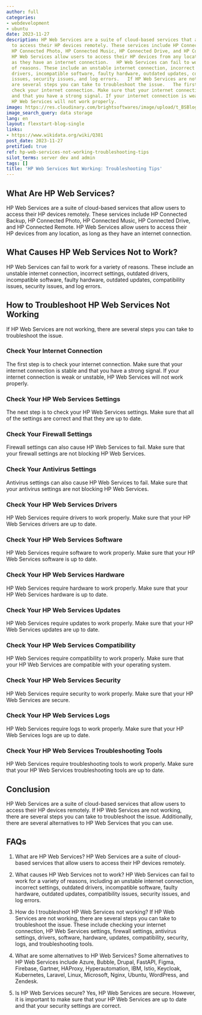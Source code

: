 ```yaml
---
author: full
categories:
- webdevelopment
- ubuntu
date: 2023-11-27
description: HP Web Services are a suite of cloud-based services that allow users
  to access their HP devices remotely. These services include HP Connected Backup,
  HP Connected Photo, HP Connected Music, HP Connected Drive, and HP Connected Remote.
  HP Web Services allow users to access their HP devices from any location, as long
  as they have an internet connection.   HP Web Services can fail to work for a variety
  of reasons. These include an unstable internet connection, incorrect settings, outdated
  drivers, incompatible software, faulty hardware, outdated updates, compatibility
  issues, security issues, and log errors.   If HP Web Services are not working, there
  are several steps you can take to troubleshoot the issue.   The first step is to
  check your internet connection. Make sure that your internet connection is stable
  and that you have a strong signal. If your internet connection is weak or unstable,
  HP Web Services will not work properly.
image: https://res.cloudinary.com/brightsoftwares/image/upload/t_BSBlogImage/v1/brightsoftwares.com.blog/pgdaAwf6IJg
image_search_query: data storage
lang: en
layout: flexstart-blog-single
links:
- https://www.wikidata.org/wiki/Q381
post_date: 2023-11-27
pretified: true
ref: hp-web-services-not-working-troubleshooting-tips
silot_terms: server dev and admin
tags: []
title: 'HP Web Services Not Working: Troubleshooting Tips'
---
```


## What Are HP Web Services?

HP Web Services are a suite of cloud-based services that allow users to access their HP devices remotely. These services include HP Connected Backup, HP Connected Photo, HP Connected Music, HP Connected Drive, and HP Connected Remote. HP Web Services allow users to access their HP devices from any location, as long as they have an internet connection. 

## What Causes HP Web Services Not to Work?

HP Web Services can fail to work for a variety of reasons. These include an unstable internet connection, incorrect settings, outdated drivers, incompatible software, faulty hardware, outdated updates, compatibility issues, security issues, and log errors. 

## How to Troubleshoot HP Web Services Not Working

If HP Web Services are not working, there are several steps you can take to troubleshoot the issue. 

### Check Your Internet Connection

The first step is to check your internet connection. Make sure that your internet connection is stable and that you have a strong signal. If your internet connection is weak or unstable, HP Web Services will not work properly. 

### Check Your HP Web Services Settings

The next step is to check your HP Web Services settings. Make sure that all of the settings are correct and that they are up to date. 

### Check Your Firewall Settings

Firewall settings can also cause HP Web Services to fail. Make sure that your firewall settings are not blocking HP Web Services. 

### Check Your Antivirus Settings

Antivirus settings can also cause HP Web Services to fail. Make sure that your antivirus settings are not blocking HP Web Services. 

### Check Your HP Web Services Drivers

HP Web Services require drivers to work properly. Make sure that your HP Web Services drivers are up to date. 

### Check Your HP Web Services Software

HP Web Services require software to work properly. Make sure that your HP Web Services software is up to date. 

### Check Your HP Web Services Hardware

HP Web Services require hardware to work properly. Make sure that your HP Web Services hardware is up to date. 

### Check Your HP Web Services Updates

HP Web Services require updates to work properly. Make sure that your HP Web Services updates are up to date. 

### Check Your HP Web Services Compatibility

HP Web Services require compatibility to work properly. Make sure that your HP Web Services are compatible with your operating system. 

### Check Your HP Web Services Security

HP Web Services require security to work properly. Make sure that your HP Web Services are secure. 

### Check Your HP Web Services Logs

HP Web Services require logs to work properly. Make sure that your HP Web Services logs are up to date. 

### Check Your HP Web Services Troubleshooting Tools

HP Web Services require troubleshooting tools to work properly. Make sure that your HP Web Services troubleshooting tools are up to date. 



## Conclusion

HP Web Services are a suite of cloud-based services that allow users to access their HP devices remotely. If HP Web Services are not working, there are several steps you can take to troubleshoot the issue. Additionally, there are several alternatives to HP Web Services that you can use. 

## FAQs

1. What are HP Web Services? 
HP Web Services are a suite of cloud-based services that allow users to access their HP devices remotely. 

2. What causes HP Web Services not to work? 
HP Web Services can fail to work for a variety of reasons, including an unstable internet connection, incorrect settings, outdated drivers, incompatible software, faulty hardware, outdated updates, compatibility issues, security issues, and log errors. 

3. How do I troubleshoot HP Web Services not working? 
If HP Web Services are not working, there are several steps you can take to troubleshoot the issue. These include checking your internet connection, HP Web Services settings, firewall settings, antivirus settings, drivers, software, hardware, updates, compatibility, security, logs, and troubleshooting tools. 

4. What are some alternatives to HP Web Services? 
Some alternatives to HP Web Services include Azure, Bubble, Drupal, FastAPI, Figma, Firebase, Gartner, HAProxy, Hyperautomation, IBM, Istio, Keycloak, Kubernetes, Laravel, Linux, Microsoft, Nginx, Ubuntu, WordPress, and Zendesk. 

5. Is HP Web Services secure? 
Yes, HP Web Services are secure. However, it is important to make sure that your HP Web Services are up to date and that your security settings are correct.